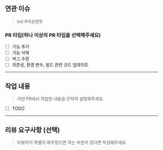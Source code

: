## 연관 이슈
> ex) #이슈번호

### PR 타입(하나 이상의 PR 타입을 선택해주세요)
-[ ] 기능 추가  
-[ ] 기능 삭제  
-[ ] 버그 수정  
-[ ] 의존성, 환경 변수, 빌드 관련 코드 업데이트

---

## 작업 내용
> 이번 PR에서 작업한 내용을 간략히 설명해주세요

- [ ] TODO

---
## 리뷰 요구사항 (선택)
> 리뷰어가 특별히 봐주었으면 하는 부분이 있다면 작성해주세요